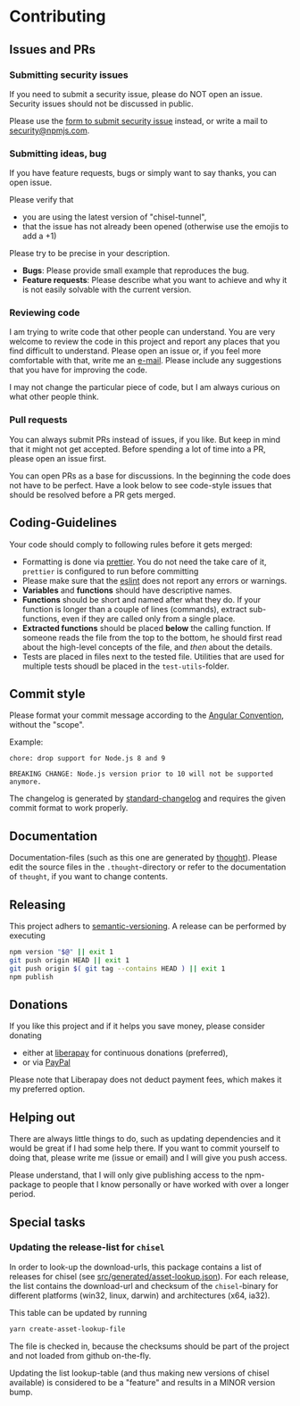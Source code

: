 # Contributing

## Issues and PRs

### Submitting security issues

If you need to submit a security issue, please do NOT open an issue.
Security issues should not be discussed in public.

Please use the
[form to submit security issue](https://www.npmjs.com/advisories/report?package=chisel-tunnel)
instead, or write a mail to
[security@npmjs.com](mailto:security@npmjs.com?subject=Security+issue+in+"chisel-tunnel").

### Submitting ideas, bug

If you have feature requests, bugs or simply want to say thanks, you
can open issue.

Please verify that

- you are using the latest version of "chisel-tunnel",
- that the issue has not already been opened (otherwise use the emojis
  to add a +1)

Please try to be precise in your description.

- **Bugs**: Please provide small example that reproduces the bug.
- **Feature requests**: Please describe what you want to achieve and
  why it is not easily solvable with the current version.

### Reviewing code

I am trying to write code that other people can understand. You are
very welcome to review the code in this project and report any places
that you find difficult to understand. Please open an issue or, if you
feel more comfortable with that, write me an
[e-mail](https://github.com/nknapp). Please include any suggestions
that you have for improving the code.

I may not change the particular piece of code, but I am always curious
on what other people think.

### Pull requests

You can always submit PRs instead of issues, if you like. But keep in
mind that it might not get accepted. Before spending a lot of time
into a PR, please open an issue first.

You can open PRs as a base for discussions. In the beginning the code
does not have to be perfect. Have a look below to see code-style
issues that should be resolved before a PR gets merged.

## Coding-Guidelines

Your code should comply to following rules before it gets merged:

- Formatting is done via
  [prettier](https://npmjs.com/package/prettier). You do not need the
  take care of it, `prettier` is configured to run before committing
- Please make sure that the [eslint](https://npmjs.com/package/eslint)
  does not report any errors or warnings.
- **Variables** and **functions** should have descriptive names.
- **Functions** should be short and named after what they do. If your
  function is longer than a couple of lines (commands), extract
  sub-functions, even if they are called only from a single place.
- **Extracted functions** should be placed **below** the calling
  function. If someone reads the file from the top to the bottom, he
  should first read about the high-level concepts of the file, and
  _then_ about the details.
- Tests are placed in files next to the tested file. Utilities that
  are used for multiple tests shoudl be placed in the
  `test-utils`-folder.

## Commit style

Please format your commit message according to the
[Angular Convention](https://github.com/conventional-changelog/conventional-changelog/blob/master/packages/conventional-changelog-angular/README.md#angular-convention),
without the "scope".

Example:

```
chore: drop support for Node.js 8 and 9

BREAKING CHANGE: Node.js version prior to 10 will not be supported anymore.
```

The changelog is generated by
[standard-changelog](https://npmjs.com/package/standard-changelog) and
requires the given commit format to work properly.

## Documentation

Documentation-files (such as this one are generated by
[thought](https://npmjs.com/package/thought)). Please edit the source
files in the `.thought`-directory or refer to the documentation of
`thought`, if you want to change contents.

## Releasing

This project adhers to [semantic-versioning](https://semver.org/). A
release can be performed by executing

```bash
npm version "$@" || exit 1
git push origin HEAD || exit 1
git push origin $( git tag --contains HEAD ) || exit 1
npm publish
```

## Donations

If you like this project and if it helps you save money, please
consider donating

- either at [liberapay](https://de.liberapay.com/nils.knappmeier/) for
  continuous donations (preferred),
- or via
  [PayPal](https://www.paypal.com/cgi-bin/webscr?cmd=_s-xclick&hosted_button_id=GB656ZSAEQEXN&source=url)

Please note that Liberapay does not deduct payment fees, which makes
it my preferred option.

## Helping out

There are always little things to do, such as updating dependencies
and it would be great if I had some help there. If you want to commit
yourself to doing that, please write me (issue or email) and I will
give you push access.

Please understand, that I will only give publishing access to the
npm-package to people that I know personally or have worked with over
a longer period.

## Special tasks

### Updating the release-list for `chisel`

In order to look-up the download-urls, this package contains a list of
releases for chisel (see
[src/generated/asset-lookup.json](src/generated/asset-lookup.json)).
For each release, the list contains the download-url and checksum of
the `chisel`-binary for different platforms (win32, linux, darwin) and
architectures (x64, ia32).

This table can be updated by running

```bash
yarn create-asset-lookup-file
```

The file is checked in, because the checksums should be part of the
project and not loaded from github on-the-fly.

Updating the list lookup-table (and thus making new versions of chisel
available) is considered to be a "feature" and results in a MINOR
version bump.
